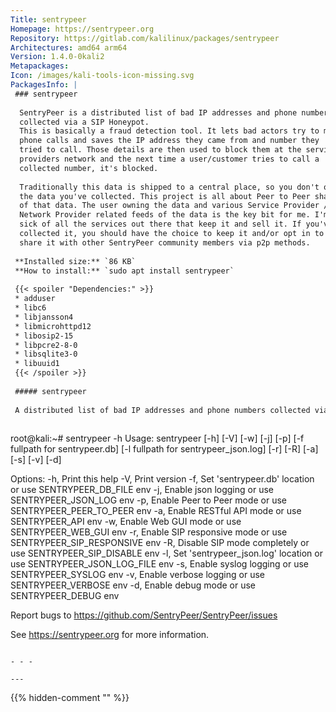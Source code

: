 ```yaml
---
Title: sentrypeer
Homepage: https://sentrypeer.org
Repository: https://gitlab.com/kalilinux/packages/sentrypeer
Architectures: amd64 arm64
Version: 1.4.0-0kali2
Metapackages: 
Icon: /images/kali-tools-icon-missing.svg
PackagesInfo: |
 ### sentrypeer
 
  SentryPeer is a distributed list of bad IP addresses and phone numbers
  collected via a SIP Honeypot.
  This is basically a fraud detection tool. It lets bad actors try to make
  phone calls and saves the IP address they came from and number they
  tried to call. Those details are then used to block them at the service
  providers network and the next time a user/customer tries to call a
  collected number, it's blocked.
   
  Traditionally this data is shipped to a central place, so you don't own
  the data you've collected. This project is all about Peer to Peer sharing
  of that data. The user owning the data and various Service Provider /
  Network Provider related feeds of the data is the key bit for me. I'm
  sick of all the services out there that keep it and sell it. If you've
  collected it, you should have the choice to keep it and/or opt in to
  share it with other SentryPeer community members via p2p methods.
 
 **Installed size:** `86 KB`  
 **How to install:** `sudo apt install sentrypeer`  
 
 {{< spoiler "Dependencies:" >}}
 * adduser
 * libc6 
 * libjansson4 
 * libmicrohttpd12 
 * libosip2-15 
 * libpcre2-8-0 
 * libsqlite3-0 
 * libuuid1 
 {{< /spoiler >}}
 
 ##### sentrypeer
 
 A distributed list of bad IP addresses and phone numbers collected via a SIP Honeypot
 
 ```
 root@kali:~# sentrypeer -h
 Usage: sentrypeer [-h] [-V] [-w] [-j] [-p] [-f fullpath for sentrypeer.db] [-l fullpath for sentrypeer_json.log] [-r] [-R] [-a] [-s] [-v] [-d]
 
 Options:
   -h,      Print this help
   -V,      Print version
   -f,      Set 'sentrypeer.db' location or use SENTRYPEER_DB_FILE env
   -j,      Enable json logging or use SENTRYPEER_JSON_LOG env
   -p,      Enable Peer to Peer mode or use SENTRYPEER_PEER_TO_PEER env
   -a,      Enable RESTful API mode or use SENTRYPEER_API env
   -w,      Enable Web GUI mode or use SENTRYPEER_WEB_GUI env
   -r,      Enable SIP responsive mode or use SENTRYPEER_SIP_RESPONSIVE env
   -R,      Disable SIP mode completely or use SENTRYPEER_SIP_DISABLE env
   -l,      Set 'sentrypeer_json.log' location or use SENTRYPEER_JSON_LOG_FILE env
   -s,      Enable syslog logging or use SENTRYPEER_SYSLOG env
   -v,      Enable verbose logging or use SENTRYPEER_VERBOSE env
   -d,      Enable debug mode or use SENTRYPEER_DEBUG env
 
 Report bugs to https://github.com/SentryPeer/SentryPeer/issues
 
 See https://sentrypeer.org for more information.
 ```
 
 - - -
 
---
```

{{% hidden-comment "<!--Do not edit anything above this line-->" %}}
